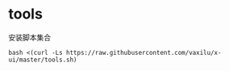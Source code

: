# tools
安装脚本集合

```shell
bash <(curl -Ls https://raw.githubusercontent.com/vaxilu/x-ui/master/tools.sh)
```
